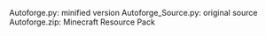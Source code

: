 Autoforge.py: minified version
Autoforge_Source.py: original source
Autoforge.zip: Minecraft Resource Pack
